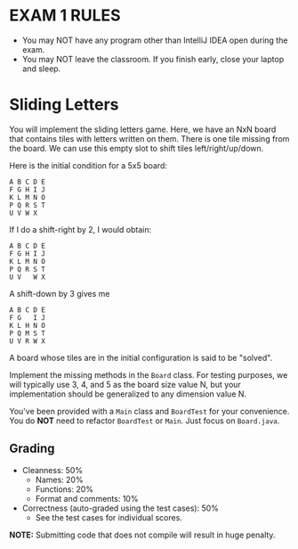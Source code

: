 # EXAM 1 RULES
* You may NOT have any program other than IntelliJ IDEA open during the exam.
* You may NOT leave the classroom. If you finish early, close your laptop and sleep.


# Sliding Letters

You will implement the sliding letters game. Here, we have an NxN board that contains 
tiles with letters written on them.
There is one tile missing from the board.
We can use this empty slot to shift tiles left/right/up/down.

Here is the initial condition for a 5x5 board:

```
A B C D E
F G H I J
K L M N O
P Q R S T
U V W X  
```

If I do a shift-right by 2, I would obtain:

```
A B C D E
F G H I J
K L M N O
P Q R S T
U V   W X  
```
 
A shift-down by 3 gives me

```
A B C D E
F G   I J
K L H N O
P Q M S T
U V R W X  
```

A board whose tiles are in the initial configuration is said to be "solved".

Implement the missing methods in the `Board` class. 
For testing purposes, we will typically use 3, 4, and 5 as the board size value N,
but your implementation should be generalized to any dimension value N.

You've been provided with a `Main` class and `BoardTest` for your convenience.
You do **NOT** need to refactor `BoardTest` or `Main`. 
Just focus on `Board.java`.

## Grading

* Cleanness: 50%
  - Names: 20%
  - Functions: 20%
  - Format and comments: 10%
* Correctness (auto-graded using the test cases): 50%
  - See the test cases for individual scores. 
  
**NOTE:** Submitting code that does not compile will result in huge penalty.

